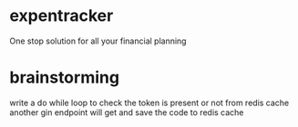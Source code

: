 # expentracker
One stop solution for all your financial planning


# brainstorming
write a do while loop to check the token is present or not from redis cache
another gin endpoint will get and save the code to redis cache 
